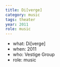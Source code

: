 ```yaml
---
title: Di[verge]
category: music
tags: theater
year: 2011
role: music
---
```

* what: Di[verge]
* when: 2011
* who: Vestige Group
* role: music
